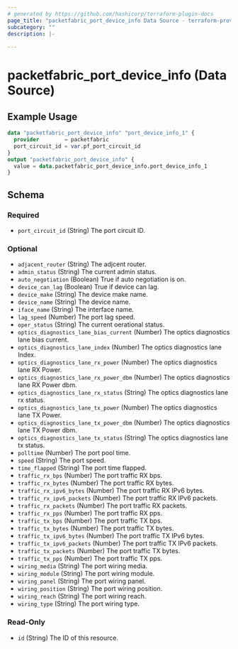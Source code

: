 ```yaml
---
# generated by https://github.com/hashicorp/terraform-plugin-docs
page_title: "packetfabric_port_device_info Data Source - terraform-provider-packetfabric"
subcategory: ""
description: |-
  
---
```


# packetfabric_port_device_info (Data Source)



## Example Usage

```terraform
data "packetfabric_port_device_info" "port_device_info_1" {
  provider        = packetfabric
  port_circuit_id = var.pf_port_circuit_id
}
output "packetfabric_port_device_info" {
  value = data.packetfabric_port_device_info.port_device_info_1
}
```

<!-- schema generated by tfplugindocs -->
## Schema

### Required

- `port_circuit_id` (String) The port circuit ID.

### Optional

- `adjacent_router` (String) The adjcent router.
- `admin_status` (String) The current admin status.
- `auto_negotiation` (Boolean) True if auto negotiation is on.
- `device_can_lag` (Boolean) True if device can lag.
- `device_make` (String) The device make name.
- `device_name` (String) The device name.
- `iface_name` (String) The interface name.
- `lag_speed` (Number) The port lag speed.
- `oper_status` (String) The current oerational status.
- `optics_diagnostics_lane_bias_current` (Number) The optics diagnostics lane bias current.
- `optics_diagnostics_lane_index` (Number) The optics diagnostics lane Index.
- `optics_diagnostics_lane_rx_power` (Number) The optics diagnostics lane RX Power.
- `optics_diagnostics_lane_rx_power_dbm` (Number) The optics diagnostics lane RX Power dbm.
- `optics_diagnostics_lane_rx_status` (String) The optics diagnostics lane rx status.
- `optics_diagnostics_lane_tx_power` (Number) The optics diagnostics lane TX Power.
- `optics_diagnostics_lane_tx_power_dbm` (Number) The optics diagnostics lane TX Power dbm.
- `optics_diagnostics_lane_tx_status` (String) The optics diagnostics lane tx status.
- `polltime` (Number) The port pool time.
- `speed` (String) The port speed.
- `time_flapped` (String) The port time flapped.
- `traffic_rx_bps` (Number) The port traffic RX bps.
- `traffic_rx_bytes` (Number) The port traffic RX bytes.
- `traffic_rx_ipv6_bytes` (Number) The port traffic RX IPv6 bytes.
- `traffic_rx_ipv6_packets` (Number) The port traffic RX IPv6 packets.
- `traffic_rx_packets` (Number) The port traffic RX packets.
- `traffic_rx_pps` (Number) The port traffic RX pps.
- `traffic_tx_bps` (Number) The port traffic TX bps.
- `traffic_tx_bytes` (Number) The port traffic TX bytes.
- `traffic_tx_ipv6_bytes` (Number) The port traffic TX IPv6 bytes.
- `traffic_tx_ipv6_packets` (Number) The port traffic TX IPv6 packets.
- `traffic_tx_packets` (Number) The port traffic TX bytes.
- `traffic_tx_pps` (Number) The port traffic TX pps.
- `wiring_media` (String) The port wiring media.
- `wiring_module` (String) The port wiring module.
- `wiring_panel` (String) The port wiring panel.
- `wiring_position` (String) The port wiring position.
- `wiring_reach` (String) The port wiring reach.
- `wiring_type` (String) The port wiring type.

### Read-Only

- `id` (String) The ID of this resource.

